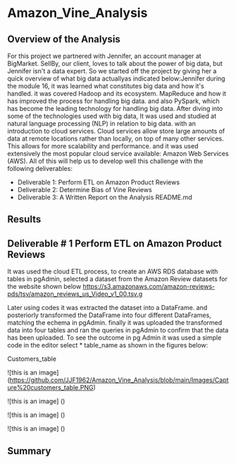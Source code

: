 # Amazon_Vine_Analysis
## Overview of the Analysis
For this project we partnered with Jennifer, an account manager at BigMarket. SellBy, our client, loves to talk about the power of big data, but Jennifer isn't a data expert. So we started off the project by giving her a quick overview of what big data actuallyas indicated below:Jennifer during the module 16, it was learned what constitutes big data and how it's handled. it was covered Hadoop and its ecosystem. MapReduce and how it has improved the process for handling big data. and also PySpark, which has become the leading technology for handling big data.
After diving into some of the technologies used with big data, It was used and studied  at natural language processing (NLP) in relation to big data. with an introduction to cloud services. Cloud services allow store large amounts of data at remote locations rather than locally, on top of many other services. This allows for more scalability and performance. and it was used extensively the most popular cloud service available: Amazon Web Services (AWS). All of this will help us to develop well this challenge with the following deliverables:

* Deliverable 1: Perform ETL on Amazon Product Reviews
* Deliverable 2: Determine Bias of Vine Reviews
* Deliverable 3: A Written Report on the Analysis README.md

## Results
## Deliverable # 1 Perform ETL on Amazon Product Reviews
It was used the  cloud ETL process, to create an AWS RDS database with tables in pgAdmin, selected a dataset from the Amazon Review datasets for the website shown below
https://s3.amazonaws.com/amazon-reviews-pds/tsv/amazon_reviews_us_Video_v1_00.tsv.g

Later using codes it was extracted the dataset into a DataFrame. and posteriorly transformed  the DataFrame into four different DataFrames, matching the echema in pgAdmin. finally it was uploaded the transformed data into four tables and ran the queries in pgAdmin to confirm that the data has been uploaded. To see the outcome in pg Admin it was used a simple code in the editor select * table_name as shown in the figures below:

Customers_table

![this is an image] (https://github.com/JJF1962/Amazon_Vine_Analysis/blob/main/Images/Capture%20customers_table.PNG)


![this is an image] ()

![this is an image] ()

![this is an image] ()






## Summary
